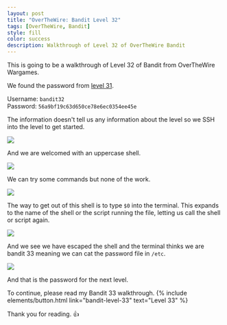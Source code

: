 ```yaml
---
layout: post
title: "OverTheWire: Bandit Level 32"
tags: [OverTheWire, Bandit]
style: fill
color: success
description: Walkthrough of Level 32 of OverTheWire Bandit
---
```


This is going to be a walkthrough of Level 32 of Bandit from OverTheWire Wargames.

We found the password from [level 31](bandit-level-31).

Username: `bandit32`  
Password: `56a9bf19c63d650ce78e6ec0354ee45e`

The information doesn't tell us any information about the level so we SSH into the level to get started.

![](/assets/posts/OverTheWire/Bandit/Bandit32/picture1.png)

And we are welcomed with an uppercase shell.

![](/assets/posts/OverTheWire/Bandit/Bandit32/picture2.png)

We can try some commands but none of the work.

![](/assets/posts/OverTheWire/Bandit/Bandit32/picture3.png)

The way to get out of this shell is to type `$0` into the terminal. This expands to the name of the shell or the script running the file, letting us call the shell or script again.

![](/assets/posts/OverTheWire/Bandit/Bandit32/picture4.png)

And we see we have escaped the shell and the terminal thinks we are bandit 33 meaning we can cat the password file in `/etc`.

![](/assets/posts/OverTheWire/Bandit/Bandit32/picture5.png)

And that is the password for the next level.

To continue, please read my Bandit 33 walkthrough. {% include elements/button.html link="bandit-level-33" text="Level 33" %}

Thank you for reading. :+1: